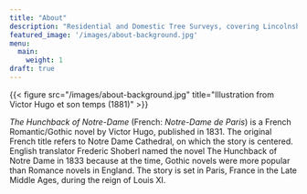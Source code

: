 ```yaml
---
title: "About"
description: "Residential and Domestic Tree Surveys, covering Lincolnshire and west Nottinghamshire."
featured_image: '/images/about-background.jpg'
menu:
  main:
    weight: 1
draft: true
---
```

{{< figure src="/images/about-background.jpg" title="Illustration from Victor Hugo et son temps (1881)" >}}

_The Hunchback of Notre-Dame_ (French: _Notre-Dame de Paris_) is a French Romantic/Gothic novel by Victor Hugo, published in 1831. The original French title refers to Notre Dame Cathedral, on which the story is centered. English translator Frederic Shoberl named the novel The Hunchback of Notre Dame in 1833 because at the time, Gothic novels were more popular than Romance novels in England. The story is set in Paris, France in the Late Middle Ages, during the reign of Louis XI.
